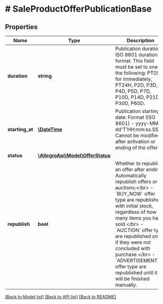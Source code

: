 # # SaleProductOfferPublicationBase

## Properties

Name | Type | Description | Notes
------------ | ------------- | ------------- | -------------
**duration** | **string** | Publication duration, ISO 8601 duration format. This field must be set to one of the following: PT0S for immediately, PT24H, P2D, P3D, P4D, P5D, P7D, P10D, P14D, P21D, P30D, P60D. | [optional]
**starting_at** | [**\DateTime**](\DateTime.md) | Publication starting date: Format (ISO 8601) - yyyy-MM-dd&#39;T&#39;HH:mm:ss.SSSZ. Cannot be modified after activation or ending of the offer. | [optional]
**status** | [**\AllegroApi\Model\OfferStatus**](OfferStatus.md) |  | [optional]
**republish** | **bool** | Whether to republish an offer after ending. Automatically republish offers or auctions:&lt;/br&gt; - &#x60;BUY_NOW&#x60; offer type are republished with initial stock, regardless of how many items you have sold.&lt;/br&gt; - &#x60;AUCTION&#x60; offer type are republished only if they were not concluded with purchase.&lt;/br&gt; - &#x60;ADVERTISEMENT&#x60; offer type are republished until it will be finished manually. | [optional]

[[Back to Model list]](../../README.md#models) [[Back to API list]](../../README.md#endpoints) [[Back to README]](../../README.md)
